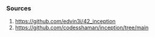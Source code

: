 ### Sources 
1. https://github.com/edvin3i/42_inception
2. https://github.com/codesshaman/inception/tree/main
